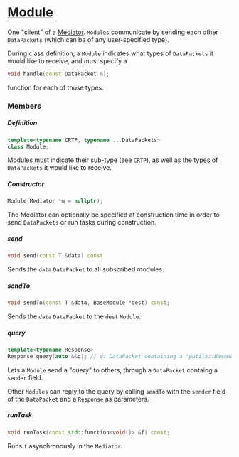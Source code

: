 # [Module](Module.hpp)

One "client" of a [Mediator](Mediator.md). `Modules` communicate by sending each other `DataPackets` (which can be of any user-specified type).

During class definition, a `Module` indicates what types of `DataPackets` it would like to receive, and must specify a

```cpp
void handle(const DataPacket &);
```

function for each of those types.

### Members

##### Definition

```cpp
template<typename CRTP, typename ...DataPackets>
class Module;
```

Modules must indicate their sub-type (see `CRTP`), as well as the types of `DataPackets` it would like to receive.

##### Constructor

```cpp
Module(Mediator *m = nullptr);
```

The Mediator can optionally be specified at construction time in order to send `DataPackets` or run tasks during construction.

##### send

```cpp
void send(const T &data) const
```

Sends the `data` `DataPacket` to all subscribed modules.

##### sendTo

```cpp
void sendTo(const T &data, BaseModule *dest) const;
```

Sends the `data` `DataPacket` to the `dest` `Module`.

##### query

```cpp
template<typename Response>
Response query(auto &&q); // q: DataPacket containing a "putils::BaseModule *sender" field
```

Lets a `Module` send a "query" to others, through a `DataPacket` containg a `sender` field.

Other `Modules` can reply to the query by calling `sendTo` with the `sender` field of the `DataPacket` and a `Response` as parameters.

##### runTask

```cpp
void runTask(const std::function<void()> &f) const;
```

Runs `f` asynchronously in the `Mediator`.
